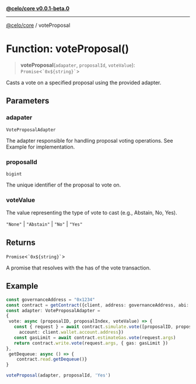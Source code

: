 [**@celo/core v0.0.1-beta.0**](../README.md)

***

[@celo/core](../globals.md) / voteProposal

# Function: voteProposal()

> **voteProposal**(`adapater`, `proposalId`, `voteValue`): `Promise`\<`` `0x${string}` ``\>

Casts a vote on a specified proposal using the provided adapter.

## Parameters

### adapater

`VoteProposalAdapter`

The adapter responsible for handling proposal voting operations. See Example for implementation.

### proposalId

`bigint`

The unique identifier of the proposal to vote on.

### voteValue

The value representing the type of vote to cast (e.g., Abstain, No, Yes).

`"None"` | `"Abstain"` | `"No"` | `"Yes"`

## Returns

`Promise`\<`` `0x${string}` ``\>

A promise that resolves with the has of the vote transaction.

## Example

```ts
const governanceAddress = "0x1234" 
const contract = getContract({client, address: governanceAddress, abi: governanceABI})
const adapter: VoteProposalAdapter =
{
 vote: async (proposalID, proposalIndex, voteValue) => {
   const { request } = await contract.simulate.vote([proposalID, proposalIndex, voteValue], {
     account: client.wallet.account.address})
   const gasLimit = await contract.estimateGas.vote(request.args)
   return contract.write.vote(request.args, { gas: gasLimit })
},
 getDequeue: async () => {
    contract.read.getDequeue()}
}

voteProposal(adapter, proposalId, 'Yes')
```
